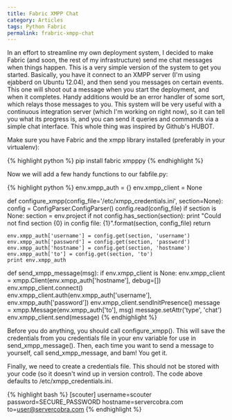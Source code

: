 ```yaml
---
title: Fabric XMPP Chat
category: Articles
tags: Python Fabric
permalink: frabric-xmpp-chat
---
```

In an effort to streamline my own deployment system, I decided to make
Fabric (and soon, the rest of my infrastructure) send me chat messages
when things happen. This is a very simple version of the system to get
you started. Basically, you have it connect to an XMPP server (I'm using
ejabberd on Ubuntu 12.04), and then send you messages on certain events.
This one will shoot out a message when you start the deployment, and
when it completes. Handy additions would be an error handler of some
sort, which relays those messages to you. This system will be very
useful with a continuous integration server (which I'm working on right
now), so it can tell you what its progress is, and you can send it
queries and commands via a simple chat interface. This whole thing was
inspired by Github's HUBOT.

<!--more-->

Make sure you have Fabric and the xmpp library installed (preferably in
your virtualenv):

{% highlight python %}
pip install fabric xmpppy
{% endhighlight %}

Now we will add a few handy functions to our fabfile.py:

{% highlight python %}
env.xmpp_auth = {}
env.xmpp_client = None

def configure_xmpp(config_file='/etc/xmpp_credentials.ini', section=None):
    config = ConfigParser.ConfigParser()
    config.read(config_file)
    if section is None:
        section = env.project
    if not config.has_section(section):
        print "Could not find section {0} in config file: {1}".format(section, config_file)
        return

    env.xmpp_auth['username'] = config.get(section, 'username')
    env.xmpp_auth['password'] = config.get(section, 'password')
    env.xmpp_auth['hostname'] = config.get(section, 'hostname')
    env.xmpp_auth['to'] = config.get(section, 'to')
    print env.xmpp_auth

def send_xmpp_message(msg):
    if env.xmpp_client is None:
        env.xmpp_client = xmpp.Client(env.xmpp_auth['hostname'], debug=[])
        env.xmpp_client.connect()
        env.xmpp_client.auth(env.xmpp_auth['username'], env.xmpp_auth['password'])
        env.xmpp_client.sendInitPresence()
    message = xmpp.Message(env.xmpp_auth['to'], msg)
    message.setAttr('type', 'chat')
    env.xmpp_client.send(message)
{% endhighlight %}

Before you do anything, you should call configure_xmpp(). This will
save the credentials from you credentials file in your env variable for
use in send_xmpp_message(). Then, each time you want to send a message
to yourself, call send_xmpp_message, and bam! You get it.

Finally, we need to create a credentials file. This should not be stored
with your code (so it doesn't wind up in version control). The code
above defaults to /etc/xmpp_credentials.ini.

{% highlight bash %}
[scouter]
username=scouter
password=SECURE_PASSWORD
hostname=servercobra.com
to=user@servercobra.com
{% endhighlight %}
